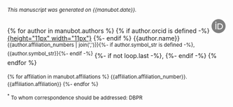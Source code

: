 
<small><em>
This manuscript was generated on {{manubot.date}}.
</em></small>


{% for author in manubot.authors %}
{% if author.orcid is defined -%}
[![ORCID icon](images/orcid.svg){height="11px" width="11px"}](https://orcid.org/{{author.orcid}})
{%- endif %}
{{author.name}}<sup>{{author.affiliation_numbers | join(',')}}{%- if author.symbol_str is defined -%},{{author.symbol_str}}{%- endif -%}</sup>
{%- if not loop.last -%}, {%- endif -%}
{% endfor %}


<small>
{% for affiliation in manubot.affiliations %}
{{affiliation.affiliation_number}}. {{affiliation.affiliation}}
{%- endfor %}

<!-- <sup>*</sup> To whom correspondence should be addressed: ogun.adebali@sabanciuniv.edu -->
<sup>*</sup> To whom correspondence should be addressed: DBPR
</small>